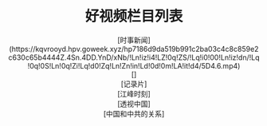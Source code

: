 #                                                 <center>好视频栏目列表</center>

<center>[时事新闻](https://kqvrooyd.hpv.goweek.xyz/hp7186d9da519b991c2ba03c4c8c859e2c630c65b4444Z.4Sn.4DD.YnD/xNb/!Ln!iz!i4!LZ!0q!ZS/!Lq!i0!00!Ln!iz!dn/!Lq!0q!0S!Ln!0q!Zi!Lq!d0!Zq!Ln!Zn!in!Ld!0d!0m!LA!it!d4/5D4.6.mp4)</center>  
<center>[]</center>  
<center>[记录片]</center>  
<center>[江峰时刻]</center>  
<center>[透视中国]</center>  
<center>[中国和中共的关系]</center>
